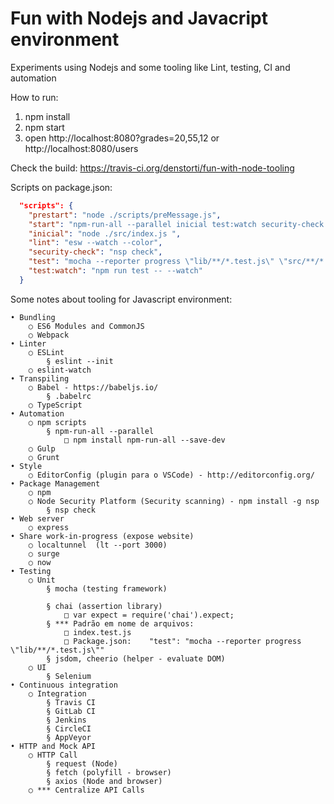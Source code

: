 # Fun with Nodejs and Javacript environment
Experiments using Nodejs and some tooling like Lint, testing, CI and automation

How to run:
1. npm install
2. npm start
3. open http://localhost:8080?grades=20,55,12 or http://localhost:8080/users

Check the build: https://travis-ci.org/denstorti/fun-with-node-tooling

Scripts on package.json:

```json
  "scripts": {
    "prestart": "node ./scripts/preMessage.js",
    "start": "npm-run-all --parallel inicial test:watch security-check lint",
    "inicial": "node ./src/index.js ",
    "lint": "esw --watch --color",
    "security-check": "nsp check",
    "test": "mocha --reporter progress \"lib/**/*.test.js\" \"src/**/*.test.js\"",
    "test:watch": "npm run test -- --watch"
  }
```
Some notes about tooling for Javascript environment:

	• Bundling
		○ ES6 Modules and CommonJS
		○ Webpack
	• Linter
		○ ESLint
			§ eslint --init
		○ eslint-watch
	• Transpiling
		○ Babel - https://babeljs.io/
			§ .babelrc
		○ TypeScript
	• Automation
		○ npm scripts
			§ npm-run-all --parallel
				□ npm install npm-run-all --save-dev
		○ Gulp
		○ Grunt
	• Style
		○ EditorConfig (plugin para o VSCode) - http://editorconfig.org/
	• Package Management
		○ npm
		○ Node Security Platform (Security scanning) - npm install -g nsp
			§ nsp check
	• Web server
		○ express
	• Share work-in-progress (expose website)
		○ localtunnel  (lt --port 3000)
		○ surge
		○ now
	• Testing
		○ Unit
			§ mocha (testing framework)
			
			§ chai (assertion library)
				□ var expect = require('chai').expect;
			§ *** Padrão em nome de arquivos:
				□ index.test.js
				□ Package.json:    "test": "mocha --reporter progress \"lib/**/*.test.js\""
			§ jsdom, cheerio (helper - evaluate DOM)
		○ UI
			§ Selenium
	• Continuous integration
		○ Integration
			§ Travis CI
			§ GitLab CI
			§ Jenkins
			§ CircleCI
			§ AppVeyor
	• HTTP and Mock API
		○ HTTP Call
			§ request (Node)
			§ fetch (polyfill - browser)
			§ axios (Node and browser)
		○ *** Centralize API Calls
